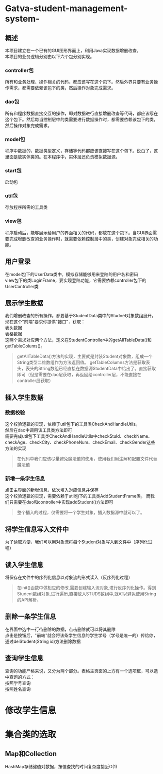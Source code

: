 # Gatva-student-management-system-

## 概述  
本项目建立在一个已有的GUI图形界面上，利用Java实现数据增删改查。  
本项目的业务逻辑分别由以下六个包分别实现。

### controller包  
所有和业务处理、操作相关的代码，都应该写在这个包下。然后外界只要有业务操作需求，都需要依赖该包下的类，然后操作对象完成需求。
### dao包  
所有和程序数据直接交互的操作，即对数据进行直接增删改查等代码，都应该写在这个包下。然后每当控制层中的类需要进行数据操作时，都需要依赖该包下的类，然后操作对象完成需求。
### model包  
程序中数据的，数据类型定义，存储等代码都应该直接写在这个包下。说白了，这里面是放实体类的。在本程序中，实体层还负责模拟数据源。
### start包
启动包
### util包  
存放程序所需的工具类
### view包  
程序启动后，能够展示给用户的界面相关的代码，都放在这个包下。当GUI界面需要完成增删改查的业务操作时，就需要依赖控制层中的类，创建对象完成相关的功能。  

## 用户登录
在model包下的UserData类中，模拟存储能够用来登陆的用户名和密码  
view包下的类LoginFrame，要实现登陆功能，它需要依赖controller包下的UserController类  

## 展示学生数据  
我们增删改查的所有操作，都要基于StudentData类中的Studnet对象数组展开。  
现在这个"前端"要求你提供"接口"，获取：  
表头数据  
表格数据  
这两个需求对应两个方法，定义在StudentController中的getAllTableData()和getTableColums()。
>getAllTableData()方法的实现，主要就是封装Student对象数，组成一个String类型二维数组作为方法返回值。
getTableColumns方法是获取表头，表头的String数组已经直接在数据源StudentData中给出了。直接获取即可（但是需要在dao层获取，再返回给controller层，不能直接在controller层获取）  

## 插入学生数据  
###  数据校验  
这个校验逻辑的实现，依赖于util包下的工具类CheckAndHandleUtils。  
然后在dao中调用该工具类方法即可  
需要完成util包下工具类CheckAndHandleUtils中checkStuId、checkName、checkAge、checkCity、checkPhoneNum、checkEmail、checkGender这些方法的实现  
> 在代码中我们应该尽量避免魔法值的使用，使用我们用注解和配置文件代替魔法值  
### 新增一条学生信息  
点击主界面的新增信息，依次填入对应信息并保存  
这个校验逻辑的实现，需要依赖于util包下的工具类AddStudentFrame类。
而我们只需要在dao和controller中实现addStudent()方法即可  
> 整个插入的过程，仅需要将一个学生对象，插入数据源中就可以了。

## 将学生信息写入文件中  
为了读取方便，我们可以用对象流将每个Student对象写入到文件中（序列化过程）  
## 读入学生信息  
将保存在文件中的序列化信息以对象流的形式读入（反序列化过程）  
> 在init()函数中做相应的修改,需要创建输入流对象,进行反序列化操作。得到Student数组对象,进行遍历,直接放入STUDS数组中,就可以避免使用String的API解析。

## 删除一条学生信息  
在界面中选中一行待删除的数据，点击删除就可以将其删除  
点击是按钮后，"前端"就会将该条学生信息的学生学号（学号是唯一的）传给你，通过delStudent(String id)方法删除数据  

## 查询学生信息  
查询的功能严格来说，又分为两个部分。表格主页面的上方有一个选项框，可以选中查询的方式：  
按照学号查询  
按照姓名查询  

# 修改学生信息  


# 集合类的选取
## Map和Collection
HashMap存储键值对数据，按值查找的时间复杂度接近O(1)